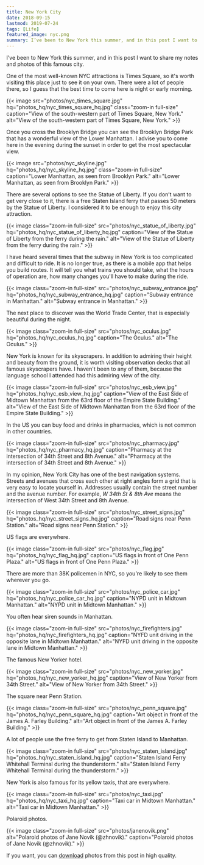 ```yaml
---
title: New York City
date: 2018-09-15
lastmod: 2019-07-24
tags: [Life]
featured_image: nyc.png 
summary: I’ve been to New York this summer, and in this post I want to share my notes and photos of this famous city.
---
```


I’ve been to New York this summer, and in this post I want to share my notes and photos of this famous city. 

One of the most well-known NYC attractions is Times Square, so it's worth visiting this place just to see it on your own. There were a lot of people there, so I guess that the best time to come here is night or early morning.

{{< image src="photos/nyc_times_square.jpg" hq="photos_hq/nyc_times_square_hq.jpg" class="zoom-in full-size" caption="View of the south-western part of Times Square, New York." alt="View of the south-western part of Times Square, New York." >}}

Once you cross the Brooklyn Bridge you can see the Brooklyn Bridge Park that has a wonderful view of the Lower Manhattan. I advise you to come here in the evening during the sunset in order to get the most spectacular view.

{{< image src="photos/nyc_skyline.jpg" hq="photos_hq/nyc_skyline_hq.jpg" class="zoom-in full-size" caption="Lower Manhattan, as seen from Brooklyn Park." alt="Lower Manhattan, as seen from Brooklyn Park." >}}

There are several options to see the Statue of Liberty. If you don’t want to get very close to it, there is a free Staten Island ferry that passes 50 meters by the Statue of Liberty. I considered it to be enough to enjoy this city attraction.

{{< image class="zoom-in full-size" src="photos/nyc_statue_of_liberty.jpg" hq="photos_hq/nyc_statue_of_liberty_hq.jpg" caption="View of the Statue of Liberty from the ferry during the rain." alt="View of the Statue of Liberty from the ferry during the rain." >}}

I have heard several times that the subway in New York is too complicated and difficult to ride. It is no longer true, as there is a mobile app that helps you build routes. It will tell you what trains you should take, what the hours of operation are, how many changes you'll have to make during the ride.

{{< image class="zoom-in full-size" src="photos/nyc_subway_entrance.jpg" hq="photos_hq/nyc_subway_entrance_hq.jpg" caption="Subway entrance in Manhattan." alt="Subway entrance in Manhattan." >}}

The next place to discover was the World Trade Center, that is especially beautiful during the night.

{{< image class="zoom-in full-size" src="photos/nyc_oculus.jpg" hq="photos_hq/nyc_oculus_hq.jpg" caption="The Oculus." alt="The Oculus." >}}

New York is known for its skyscrapers. In addition to admiring their height and beauty from the ground, it is worth visiting observation decks that all famous skyscrapers have. I haven't been to any of them, because the language school I attended had this admiring view of the city.

{{< image class="zoom-in full-size" src="photos/nyc_esb_view.jpg" hq="photos_hq/nyc_esb_view_hq.jpg" caption="View of the East Side of Midtown Manhattan from the 63rd floor of the Empire State Building." alt="View of the East Side of Midtown Manhattan from the 63rd floor of the Empire State Building." >}}

In the US you can buy food and drinks in pharmacies, which is not common in other countries.

{{< image class="zoom-in full-size" src="photos/nyc_pharmacy.jpg" hq="photos_hq/nyc_pharmacy_hq.jpg" caption="Pharmacy at the intersection of 34th Street and 8th Avenue." alt="Pharmacy at the intersection of 34th Street and 8th Avenue." >}}

In my opinion, New York City has one of the best navigation systems. Streets and avenues that cross each other at right angles form a grid that is very easy to locate yourself in. Addresses usually contain the street number and the avenue number. For example, _W 34th St & 8th Ave_ means the intersection of West 34th Street and 8th Avenue.

{{< image class="zoom-in full-size" src="photos/nyc_street_signs.jpg" hq="photos_hq/nyc_street_signs_hq.jpg" caption="Road signs near Penn Station." alt="Road signs near Penn Station." >}}

US flags are everywhere.

{{< image class="zoom-in full-size" src="photos/nyc_flag.jpg" hq="photos_hq/nyc_flag_hq.jpg" caption="US flags in front of One Penn Plaza." alt="US flags in front of One Penn Plaza." >}}

There are more than 38K policemen in NYC, so you're likely to see them wherever you go.

{{< image class="zoom-in full-size" src="photos/nyc_police_car.jpg" hq="photos_hq/nyc_police_car_hq.jpg" caption="NYPD unit in Midtown Manhattan." alt="NYPD unit in Midtown Manhattan." >}}

You often hear siren sounds in Manhattan.

{{< image class="zoom-in full-size" src="photos/nyc_firefighters.jpg" hq="photos_hq/nyc_firefighters_hq.jpg" caption="NYFD unit driving in the opposite lane in Midtown Manhattan." alt="NYFD unit driving in the opposite lane in Midtown Manhattan." >}}

The famous New Yorker hotel.

{{< image class="zoom-in full-size" src="photos/nyc_new_yorker.jpg" hq="photos_hq/nyc_new_yorker_hq.jpg" caption="View of New Yorker from 34th Street." alt="View of New Yorker from 34th Street." >}}

The square near Penn Station.

{{< image class="zoom-in full-size" src="photos/nyc_penn_square.jpg" hq="photos_hq/nyc_penn_square_hq.jpg" caption="Art object in front of the James A. Farley Building." alt="Art object in front of the James A. Farley Building." >}}

A lot of people use the free ferry to get from Staten Island to Manhattan.

{{< image class="zoom-in full-size" src="photos/nyc_staten_island.jpg" hq="photos_hq/nyc_staten_island_hq.jpg" caption="Staten Island Ferry Whitehall Terminal during the thunderstorm." alt="Staten Island Ferry Whitehall Terminal during the thunderstorm." >}}

New York is also famous for its yellow taxis, that are everywhere.

{{< image class="zoom-in full-size" src="photos/nyc_taxi.jpg" hq="photos_hq/nyc_taxi_hq.jpg" caption="Taxi car in Midtown Manhattan." alt="Taxi car in Midtown Manhattan." >}}

Polaroid photos.

{{< image class="zoom-in full-size" src="photos/janenovik.png" alt="Polaroid photos of Jane Novik (@zhnovik)." caption="Polaroid photos of Jane Novik (@zhnovik)." >}}

If you want, you can [download](nyc_photos.7z) photos from this post in high quality.